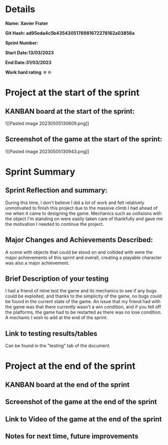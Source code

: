 # Details
**Name: Xavier Frater**

**Git Hash: ad95eda4c5b4354305176981672278162a03856a**

**Sprint Number:**

**Start Date:13/03/2023**

**End Date:31/03/2023**

**Work hard rating**
☆☆

# Project at the start of the sprint
## **KANBAN board at the start of the sprint:**
![[Pasted image 20230505130609.png]]
## **Screenshot of the game at the start of the sprint:**
![[Pasted image 20230505130943.png]]
# Sprint Summary
## **Sprint Reflection and summary:**
During this time, I don't believe I did a lot of work and felt relatively unmotivated to finish this project due to the massive climb I had ahead of me when it came to designing the game. Mechanics such as collisions with the object I'm standing on were easily taken care of thankfully and gave me the motivation I needed to continue the project.

## **Major Changes and Achievements Described:**
A scene with objects that could be stood on and collided with were the major achievements of this sprint and overall, creating a playable character was also a major achievement. 

## **Brief Description of your testing**
I had a friend of mine test the game and its mechanics to see if any bugs could be exploited, and thanks to the simplicity of the game, no bugs could be found in the current state of the game. An issue that my friend had with the game was that there currently wasn't a win condition, and if you fell off the platforms, the game had to be restarted as there was no lose condition. A mechanic I wish to add at the end of the sprint.

## **Link to testing results/tables**
Can be found in the "testing" tab of the document.

# Project at the end of the sprint
## **KANBAN board at the end of the sprint**

## **Screenshot of the game at the end of the sprint**

## Link to **Video of the game at the end of the sprint**


## **Notes for next time, future improvements**